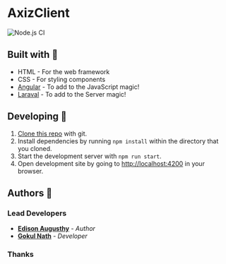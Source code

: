 # AxizClient

![Node.js CI](https://github.com/edisonaugusthy/axiz/workflows/Node.js%20CI/badge.svg)

## Built with 🔧

* HTML - For the web framework
* CSS - For styling components
* [Angular](https://angular.io/) - To add to the JavaScript magic!
* [Laraval](https://laravel.com/) - To add to the Server magic!

## Developing 👷

1. [Clone this repo](https://help.github.com/en/articles/cloning-a-repository) with git.
1. Install dependencies by running `npm install` within the directory that you cloned.
1. Start the development server with `npm run start`.
1. Open development site by going to [http://localhost:4200](http://localhost:4200) in your browser.

## Authors 🔮

### Lead Developers

* **[Edison Augusthy](https://github.com/edisonaugusthy)** - *Author*
* **[Gokul Nath](https://github.com/gokulnath-r)** - *Developer*

### Thanks

